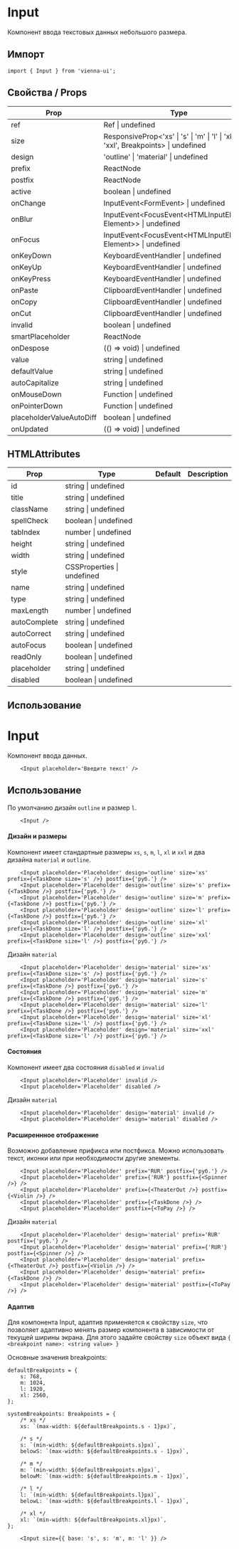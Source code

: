 # Input

Компонент ввода текстовых данных небольшого размера.

## Импорт

```
import { Input } from 'vienna-ui';
```

## Свойства / Props

| Prop | Type | Default | Description |
| --- | --- | --- | --- |
|ref | Ref<HTMLInputElement> \| undefined | | |
| size | ResponsiveProp<'xs' \| 's' \| 'm' \| 'l' \| 'xl' \| 'xxl', Breakpoints> \| undefined | | |
|design | 'outline' \| 'material' \| undefined | | |
|prefix| ReactNode | | |
|postfix |ReactNode | | |
|active | boolean \| undefined | | |
|onChange | InputEvent<FormEvent<HTMLInputElement>> \| undefined | | |
|onBlur| InputEvent<FocusEvent<HTMLInputElement, Element>> \| undefined| | |
|onFocus |InputEvent<FocusEvent<HTMLInputElement, Element>> \| undefined| | |
|onKeyDown |KeyboardEventHandler<HTMLInputElement> \| undefined| | |
|onKeyUp |KeyboardEventHandler<HTMLInputElement> \| undefined| | |
|onKeyPress |KeyboardEventHandler<HTMLInputElement> \| undefined| | |
|onPaste| ClipboardEventHandler<HTMLInputElement> \| undefined| | |
|onCopy| ClipboardEventHandler<HTMLInputElement> \| undefined| | |
|onCut |ClipboardEventHandler<HTMLInputElement> \| undefined| | |
|invalid| boolean \| undefined| | |
|smartPlaceholder| ReactNode| | |
|onDespose| (() => void) \| undefined| | |
|value| string \| undefined| | |
|defaultValue| string \| undefined| | |
|autoCapitalize| string \| undefined| | |
|onMouseDown| Function \| undefined| | |
|onPointerDown| Function \| undefined| | |
|placeholderValueAutoDiff| boolean \| undefined| | |
|onUpdated| (() => void) \| undefined | | |

## HTMLAttributes

| Prop | Type | Default | Description |
| --- | --- | --- | --- |
| id | string \| undefined | |
| title | string \| undefined | |
| className | string \| undefined | |
| spellCheck | boolean \| undefined | |
| tabIndex | number \| undefined | |
| height | string \| undefined | |
| width | string \| undefined | |
| style | CSSProperties \| undefined | |
| name | string \| undefined | |
| type | string \| undefined | |
| maxLength | number \| undefined | |
| autoComplete | string \| undefined | |
| autoCorrect | string \| undefined | |
| autoFocus | boolean \| undefined | |
| readOnly | boolean \| undefined | |
| placeholder | string \| undefined | |
| disabled | boolean \| undefined | |


## Использование

# Input

Компонент ввода данных.


```
    <Input placeholder='Введите текст' />
```

## Использование

По умолчанию дизайн `outline` и размер `l`.

```
    <Input />
```

#### Дизайн и размеры

Компонент имеет стандартные размеры `xs`, `s`, `m`, `l`, `xl` и `xxl` и два дизайна `material` и `outline`.

```
    <Input placeholder='Placeholder' design='outline' size='xs' prefix={<TaskDone size='s' />} postfix={'руб.'} />
    <Input placeholder='Placeholder' design='outline' size='s' prefix={<TaskDone />} postfix={'руб.'} />
    <Input placeholder='Placeholder' design='outline' size='m' prefix={<TaskDone />} postfix={'руб.'} />
    <Input placeholder='Placeholder' design='outline' size='l' prefix={<TaskDone />} postfix={'руб.'} />
    <Input placeholder='Placeholder' design='outline' size='xl' prefix={<TaskDone size='l' />} postfix={'руб.'} />
    <Input placeholder='Placeholder' design='outline' size='xxl' prefix={<TaskDone size='l' />} postfix={'руб.'} />
```

Дизайн `material`

```
    <Input placeholder='Placeholder' design='material' size='xs' prefix={<TaskDone size='s' />} postfix={'руб.'} />
    <Input placeholder='Placeholder' design='material' size='s' prefix={<TaskDone />} postfix={'руб.'} />
    <Input placeholder='Placeholder' design='material' size='m' prefix={<TaskDone />} postfix={'руб.'} />
    <Input placeholder='Placeholder' design='material' size='l' prefix={<TaskDone />} postfix={'руб.'} />
    <Input placeholder='Placeholder' design='material' size='xl' prefix={<TaskDone size='l' />} postfix={'руб.'} />
    <Input placeholder='Placeholder' design='material' size='xxl' prefix={<TaskDone size='l' />} postfix={'руб.'} />
```

#### Состояния

Компонент имеет два состояния `disabled` и `invalid`

```
    <Input placeholder='Placeholder' invalid />
    <Input placeholder='Placeholder' disabled />
```

Дизайн `material`

```
    <Input placeholder='Placeholder' design='material' invalid />
    <Input placeholder='Placeholder' design='material' disabled />
```

#### Расширеннное отображение

Возможно добавление прификса или постфикса. Можно использовать текст, иконки или при необходимости другие элементы.

```
    <Input placeholder='Placeholder' prefix='RUR' postfix={'руб.'} />
    <Input placeholder='Placeholder' prefix={'RUR'} postfix={<Spinner />} />
    <Input placeholder='Placeholder' prefix={<TheaterOut />} postfix={<Violin />} />
    <Input placeholder='Placeholder' prefix={<TaskDone />} />
    <Input placeholder='Placeholder' postfix={<ToPay />} />
```

Дизайн `material`

```
    <Input placeholder='Placeholder' design='material' prefix='RUR' postfix={'руб.'} />
    <Input placeholder='Placeholder' design='material' prefix={'RUR'} postfix={<Spinner />} />
    <Input placeholder='Placeholder' design='material' prefix={<TheaterOut />} postfix={<Violin />} />
    <Input placeholder='Placeholder' design='material' prefix={<TaskDone />} />
    <Input placeholder='Placeholder' design='material' postfix={<ToPay />} />
```

#### Адаптив

Для компонента Input, адаптив применяется к свойству `size`, что позволяет адаптивно менять размер компонента в зависимости от текущей ширины экрана. Для этого задайте свойству `size` объект вида `{ <breakpoint name>: <string value> }`

Основные значения breakpoints:

```
defaultBreakpoints = {
    s: 768,
    m: 1024,
    l: 1920,
    xl: 2560,
};

systemBreakpoints: Breakpoints = {
    /* xs */
    xs: `(max-width: ${defaultBreakpoints.s - 1}px)`,

    /* s */
    s: `(min-width: ${defaultBreakpoints.s}px)`,
    belowS: `(max-width: ${defaultBreakpoints.s - 1}px)`,

    /* m */
    m: `(min-width: ${defaultBreakpoints.m}px)`,
    belowM: `(max-width: ${defaultBreakpoints.m - 1}px)`,

    /* l */
    l: `(min-width: ${defaultBreakpoints.l}px)`,
    belowL: `(max-width: ${defaultBreakpoints.l - 1}px)`,

    /* xl */
    xl: `(min-width: ${defaultBreakpoints.xl}px)`,
};
```

```
    <Input size={{ base: 's', s: 'm', m: 'l' }} />
```